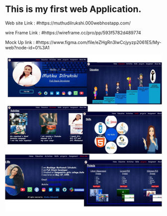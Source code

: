 <h1>This is my first web Application.</h1>
<p>Web site Link : #https://muthudilrukshi.000webhostapp.com/</p>
<p>wire Frame Link : #https://wireframe.cc/pro/pp/593f5782d489774</p>
<p>Mock Up link : #https://www.figma.com/file/eZHgRn3lwCcjyyzp2061E5/My-web?node-id=0%3A1</p>
<img src="assets/my/read.jpg">